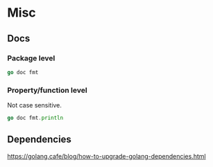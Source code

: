 # Misc

## Docs

### Package level

```go
go doc fmt
```

### Property/function level

Not case sensitive.

```go
go doc fmt.println
```

## Dependencies

https://golang.cafe/blog/how-to-upgrade-golang-dependencies.html
